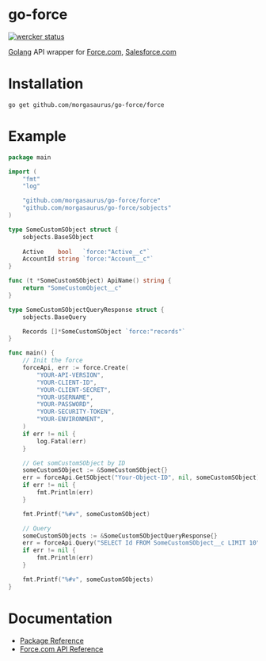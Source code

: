 go-force
======

[![wercker status](https://app.wercker.com/status/66ea433103de60e20ce0f96340a75828/m "wercker status")](https://app.wercker.com/project/bykey/66ea433103de60e20ce0f96340a75828)

[Golang](http://golang.org/) API wrapper for [Force.com](http://www.force.com/), [Salesforce.com](http://www.salesforce.com/)

Installation
============
	go get github.com/morgasaurus/go-force/force

Example
============
```go
package main

import (
	"fmt"
	"log"

	"github.com/morgasaurus/go-force/force"
	"github.com/morgasaurus/go-force/sobjects"
)

type SomeCustomSObject struct {
	sobjects.BaseSObject
	
	Active    bool   `force:"Active__c"`
	AccountId string `force:"Account__c"`
}

func (t *SomeCustomSObject) ApiName() string {
	return "SomeCustomObject__c"
}

type SomeCustomSObjectQueryResponse struct {
	sobjects.BaseQuery

	Records []*SomeCustomSObject `force:"records"`
}

func main() {
	// Init the force
	forceApi, err := force.Create(
		"YOUR-API-VERSION",
		"YOUR-CLIENT-ID",
		"YOUR-CLIENT-SECRET",
		"YOUR-USERNAME",
		"YOUR-PASSWORD",
		"YOUR-SECURITY-TOKEN",
		"YOUR-ENVIRONMENT",
	)
	if err != nil {
		log.Fatal(err)
	}

	// Get somCustomSObject by ID
	someCustomSObject := &SomeCustomSObject{}
	err = forceApi.GetSObject("Your-Object-ID", nil, someCustomSObject)
	if err != nil {
		fmt.Println(err)
	}

	fmt.Printf("%#v", someCustomSObject)

	// Query
	someCustomSObjects := &SomeCustomSObjectQueryResponse{}
	err = forceApi.Query("SELECT Id FROM SomeCustomSObject__c LIMIT 10", someCustomSObjects)
	if err != nil {
		fmt.Println(err)
	}

	fmt.Printf("%#v", someCustomSObjects)
}
```
Documentation 
=======

* [Package Reference](http://godoc.org/github.com/morgasaurus/go-force/force)
* [Force.com API Reference](http://www.salesforce.com/us/developer/docs/api_rest/)

